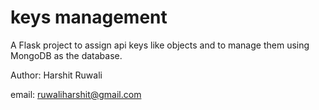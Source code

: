 # keys management

A Flask project to assign api keys like objects and to manage them using MongoDB as the database.

Author: Harshit Ruwali

email: ruwaliharshit@gmail.com
